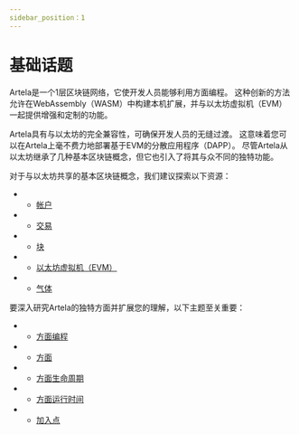 ```yaml
---
sidebar_position：1
---
```


# 基础话题

Artela是一个1层区块链网络，它使开发人员能够利用方面编程。 这种创新的方法允许在WebAssembly（WASM）中构建本机扩展，并与以太坊虚拟机（EVM）一起提供增强和定制的功能。

Artela具有与以太坊的完全兼容性，可确保开发人员的无缝过渡。 这意味着您可以在Artela上毫不费力地部署基于EVM的分散应用程序（DAPP）。 尽管Artela从以太坊继承了几种基本区块链概念，但它也引入了将其与众不同的独特功能。

对于与以太坊共享的基本区块链概念，我们建议探索以下资源：

- - [帐户](https://ethereum.org/en/developers/docs/accounts/) 
- - [交易](https://ethereum.org/en/developers/docs/transactions/) 
- - [块](https://ethereum.org/en/developers/docs/blocks/) 
- - [以太坊虚拟机（EVM）](https://ethereum.org/en/developers/docs/evm/) 
- - [气体](https://ethereum.org/en/developers/docs/gas/) 

要深入研究Artela的独特方面并扩展您的理解，以下主题至关重要：

- - [方面编程](aspect-programming) 
- - [方面](aspect) 
- - [方面生命周期](lifecycle) 
- - [方面运行时间](aspect-runtime) 
- - [加入点](join-point) 